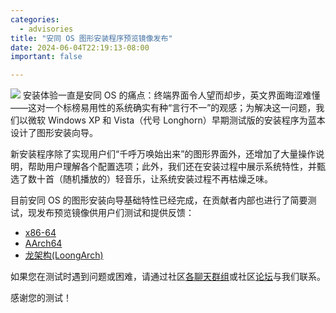 ```yaml
---
categories:
  - advisories
title: "安同 OS 图形安装程序预览镜像发布"
date: 2024-06-04T22:19:13-08:00
important: false

---
```


![](/assets/news/2024-06-04-aoscos-livekit-pre.jpg)
安装体验一直是安同 OS 的痛点：终端界面令人望而却步，英文界面晦涩难懂——这对一个标榜易用性的系统确实有种“言行不一”的观感；为解决这一问题，我们以微软 Windows XP 和 Vista（代号 Longhorn）早期测试版的安装程序为蓝本设计了图形安装向导。

新安装程序除了实现用户们“千呼万唤始出来”的图形界面外，还增加了大量操作说明，帮助用户理解各个配置选项；此外，我们还在安装过程中展示系统特性，并甄选了数十首（随机播放的）轻音乐，让系统安装过程不再枯燥乏味。

目前安同 OS 的图形安装向导基础特性已经完成，在贡献者内部也进行了简要测试，现发布预览镜像供用户们测试和提供反馈：

- [x86-64](https://releases.aosc.io/os-amd64/livekit/preview/aosc-os_livekit_20240603.2_amd64.iso)
- [AArch64](https://releases.aosc.io/os-arm64/livekit/preview/aosc-os_livekit_20240603.2_arm64.iso)
- [龙架构(LoongArch)](https://releases.aosc.io/os-loongarch64/livekit/preview/aosc-os_livekit_20240603.2_loongarch64.iso) 

如果您在测试时遇到问题或困难，请通过社区[各聊天群组](https://aosc.io/zh-cn/contact/)或社区[论坛](https://bbs.aosc.io/)与我们联系。

感谢您的测试！
